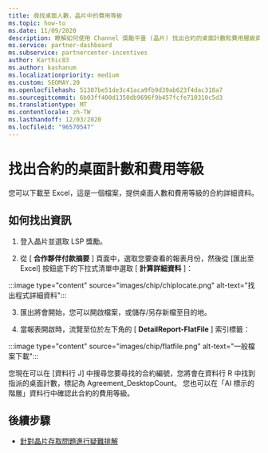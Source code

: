 ```yaml
---
title: 尋找桌面人數，晶片中的費用等級
ms.topic: how-to
ms.date: 11/09/2020
description: 瞭解如何使用 Channel 獎勵平臺 (晶片) 找出合約的桌面計數和費用層級資訊。
ms.service: partner-dashboard
ms.subservice: partnercenter-incentives
author: Karthic83
ms.author: kashanum
ms.localizationpriority: medium
ms.custom: SEOMAY.20
ms.openlocfilehash: 51307be51de3c41aca9fb9d39ab623f4dac318a7
ms.sourcegitcommit: 6b03ff400d1350db9696f9b457fcfe710310c5d3
ms.translationtype: MT
ms.contentlocale: zh-TW
ms.lasthandoff: 12/03/2020
ms.locfileid: "96570547"
---
```

# <a name="locate-the-desktop-count-and-fee-level-for-an-agreement"></a>找出合約的桌面計數和費用等級

您可以下載至 Excel，這是一個檔案，提供桌面人數和費用等級的合約詳細資料。

## <a name="how-to-locate-the-information"></a>如何找出資訊

1. 登入晶片並選取 LSP 獎勵。

2. 從 [ **合作夥伴付款摘要** ] 頁面中，選取您要查看的報表月份，然後從 [匯出至 Excel] 按鈕底下的下拉式清單中選取 [ **計算詳細資料** ]：

:::image type="content" source="images/chip/chiplocate.png" alt-text="找出程式詳細資料":::

3. 匯出將會開始，您可以開啟檔案，或儲存/另存新檔至目的地。

4. 當報表開啟時，流覽至位於左下角的 [ **DetailReport-FlatFile** ] 索引標籤：

:::image type="content" source="images/chip/flatfile.png" alt-text="一般檔案下載":::

您現在可以在 [資料行 J] 中搜尋您要尋找的合約編號，您將會在資料行 R 中找到指派的桌面計數，標記為 Agreement_DesktopCount。 您也可以在「AI 標示的階層」資料行中確認此合約的費用等級。

## <a name="next-steps"></a>後續步驟

- [針對晶片存取問題進行疑難排解](chip-access-trouble.md)
